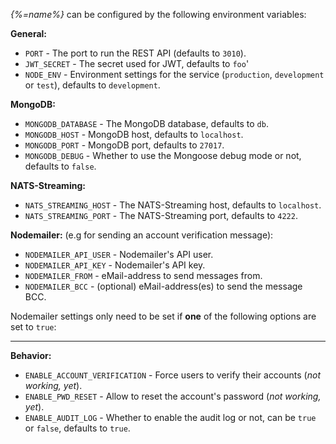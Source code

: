 
_{%=name%}_ can be configured by the following environment variables:

**General:**

- `PORT` - The port to run the REST API (defaults to `3010`).
- `JWT_SECRET` - The secret used for JWT, defaults to `foo`'
- `NODE_ENV` - Environment settings for the service (`production`, `development` or `test`), defaults to `development`.

**MongoDB:**

- `MONGODB_DATABASE` - The MongoDB database, defaults to `db`.
- `MONGODB_HOST` - MongoDB host, defaults to `localhost`.
- `MONGODB_PORT` - MongoDB port, defaults to `27017`. 
- `MONGODB_DEBUG` - Whether to use the Mongoose debug mode or not, defaults to `false`.

**NATS-Streaming:**

- `NATS_STREAMING_HOST` - The NATS-Streaming host, defaults to `localhost`.
- `NATS_STREAMING_PORT` - The NATS-Streaming port, defaults to `4222`.

**Nodemailer:**
(e.g for sending an account verification message):

- `NODEMAILER_API_USER` - Nodemailer's API user.
- `NODEMAILER_API_KEY` - Nodemailer's API key.
- `NODEMAILER_FROM` - eMail-address to send messages from.
- `NODEMAILER_BCC` - (optional) eMail-address(es) to send the message BCC.

Nodemailer settings only need to be set if **one** of the following options are set to `true`:

---

**Behavior:**

- `ENABLE_ACCOUNT_VERIFICATION` - Force users to verify their accounts (_not working, yet_).
- `ENABLE_PWD_RESET` - Allow to reset the account's password (_not working, yet_).
- `ENABLE_AUDIT_LOG` - Whether to enable the audit log or not, can be `true` or `false`, defaults to `true`.

